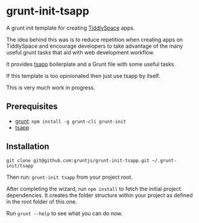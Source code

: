 # grunt-init-tsapp

A grunt init template for creating [TiddlySpace](http://tiddlyspace.com) apps.

The idea behind this was is to reduce repetition when creating apps on TiddlySpace and encourage
developers to take advantage of the many useful grunt tasks that aid with web development workflow.

It provides [tsapp](https://github.com/cdent/tsapp.git) boilerplate and a Grunt file with some useful tasks.

If this template is too opinionated then just use tsapp by itself.

This is very much work in progress.

## Prerequisites

* [grunt](http://gruntjs.com): `npm install -g grunt-cli grunt-init`
* [tsapp](https://github.com/cdent/tsapp.git)

## Installation

`git clone git@github.com:gruntjs/grunt-init-tsapp.git ~/.grunt-init/tsapp`

Then run: `grunt-init tsapp` from your project root.

After completing the wizard, run `npm install` to fetch the initial project dependencies.
It creates the folder structure within your project as defined in the root folder of this one.

Run `grunt --help` to see what you can do now.